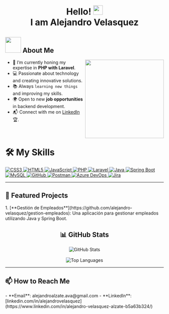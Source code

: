 <div align="center">
  <h1>
    Hello! 
    <img src="https://raw.githubusercontent.com/MartinHeinz/MartinHeinz/master/wave.gif" width="30px"><br>
    I am Alejandro Velasquez
  </h1>
</div>



<div>
  <h2>
    <picture>
      <img src="https://github.com/7oSkaaa/7oSkaaa/blob/main/Images/about_me.gif?raw=true" width="50px">
    </picture> 
    About Me
  </h2>
  
  <picture>
    <img align="right" src="https://github.com/7oSkaaa/7oSkaaa/blob/main/Images/Right_Side.gif?raw=true" width="250px">
  </picture>

  - 🌱 I’m currently honing my expertise in **PHP with Laravel**.
  - 💻 Passionate about technology and creating innovative solutions.
  - 📚 Always `learning new things` and improving my skills.
  - 🌍 Open to new **job opportunities** in backend development.
  - 📬 Connect with me on [LinkedIn](https://www.linkedin.com/in/alejandro-velasquez-alzate-b5a63b324/) 🏆.
</div>


<br>
<div>
  <h1>🛠️ My Skills</h1>
  <a href="https://www.w3.org/Style/CSS" target="_blank">
    <img src="https://img.shields.io/badge/-CSS-white?logo=css3&logoColor=1572B6&style=for-the-badge" alt="CSS3">
  </a>
  <a href="https://html.spec.whatwg.org/multipage/" target="_blank">
    <img src="https://img.shields.io/badge/-HTML-white?logo=html5&style=for-the-badge" alt="HTML5">
  </a>
  <a href="https://developer.mozilla.org/en-US/docs/Web/JavaScript" target="_blank">
    <img src="https://img.shields.io/badge/JavaScript-white.svg?style=for-the-badge&logo=javascript&logoColor=#F7DF1E" alt="JavaScript">
  </a>
  <a href="https://php.net" target="_blank">
    <img src="https://img.shields.io/badge/PHP-white.svg?style=for-the-badge&logo=php&logoColor=777BB4" alt="PHP">
  </a>
  <a href="https://laravel.com" target="_blank">
    <img src="https://img.shields.io/badge/Laravel-white.svg?style=for-the-badge&logo=laravel&logoColor=FF2D20" alt="Laravel">
  </a>
   <a href="https://www.java.com/" target="_blank">
  <img src="https://img.shields.io/badge/Java-white.svg?style=for-the-badge&logo=java&logoColor=007396" alt="Java">
</a>
<a href="https://spring.io/projects/spring-boot" target="_blank">
  <img src="https://img.shields.io/badge/Spring%20Boot-white.svg?style=for-the-badge&logo=springboot&logoColor=6DB33F" alt="Spring Boot">
</a>
  <a href="https://www.mysql.com/" target="_blank">
    <img src="https://img.shields.io/badge/-MySQL-white?logo=mysql&logoColor=4479A1&style=for-the-badge" alt="MySQL">
  </a>
  <a href="https://github.com/" target="_blank">
    <img src="https://img.shields.io/badge/-GitHub-white?logo=github&logoColor=181717&style=for-the-badge" alt="GitHub">
  </a>
  <a href="https://www.postman.com/" target="_blank">
    <img src="https://img.shields.io/badge/-Postman-white?logo=postman&logoColor=FF6C37&style=for-the-badge" alt="Postman">
  </a>
 
<a href="https://azure.microsoft.com/en-us/services/devops/" target="_blank">
  <img src="https://img.shields.io/badge/Azure%20DevOps-white.svg?style=for-the-badge&logo=azuredevops&logoColor=0078D7" alt="Azure DevOps">
</a>
<a href="https://www.atlassian.com/software/jira" target="_blank">
  <img src="https://img.shields.io/badge/Jira-white.svg?style=for-the-badge&logo=jira&logoColor=0052CC" alt="Jira">
</a>
</div>

---

<h2>🚀 Featured Projects</h2>
1. [**Gestión de Empleados**](https://github.com/alejandro-velasquez/gestion-empleados): Una aplicación para gestionar empleados utilizando Java y Spring Boot.



<div align="center">
  <h2>📊 GitHub Stats</h2>
  <img src="https://github-readme-stats.vercel.app/api?username=alejandro-velasquez&show_icons=true&theme=tokyonight" alt="GitHub Stats">
  <br><br>
  <img src="https://github-readme-stats.vercel.app/api/top-langs/?username=alejandro-velasquez&layout=compact&theme=radical" alt="Top Languages">
</div>

---

<h2>📫 How to Reach Me</h2>
- **Email**: alejandroalzate.ava@gmail.com  
- **LinkedIn**: [linkedin.com/in/alejandrovelasquez](https://www.linkedin.com/in/alejandro-velasquez-alzate-b5a63b324/)
